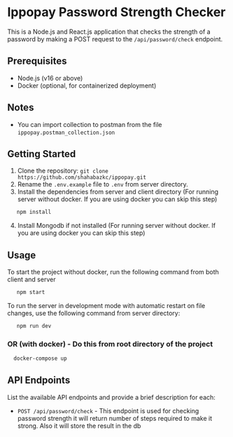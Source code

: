 # Ippopay Password Strength Checker

This is a Node.js and React.js application that checks the strength of a password by making a POST request to the `/api/password/check` endpoint.

## Prerequisites

- Node.js (v16 or above)
- Docker (optional, for containerized deployment)

## Notes
  - You can import collection to postman from the file `ippopay.postman_collection.json`

## Getting Started

1. Clone the repository: `git clone https://github.com/shahabazkc/ippopay.git`
2. Rename the `.env.example` file to `.env` from server directory.
3. Install the dependencies from server and client directory (For running server without docker. If you are using docker you can skip this step) 
```bash
   npm install
```
4. Install Mongodb if not installed (For running server without docker. If you are using docker you can skip this step) 
 
## Usage

To start the project without docker, run the following command from both client and server
```bash
   npm start
```

To run the server in development mode with automatic restart on file changes, use the following command from server directory:
```bash
   npm run dev
```

<h3> OR (with docker) - Do this from root directory of the project  </h3>

```bash
  docker-compose up
```

## API Endpoints

List the available API endpoints and provide a brief description for each:

- `POST /api/password/check` - This endpoint is used for checking password strength it will return number of steps required to make it strong. Also it will store the result in the db
